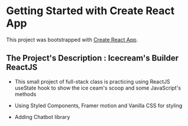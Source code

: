 # Getting Started with Create React App

This project was bootstrapped with [Create React App](https://github.com/facebook/create-react-app).

## The Project's Description : Icecream's Builder ReactJS

- This small project of full-stack class is practicing using ReactJS useState hook to show the ice ceam's scoop and some JavaScript's methods

- Using Styled Components, Framer motion and Vanilla CSS for styling

- Adding Chatbot library 
